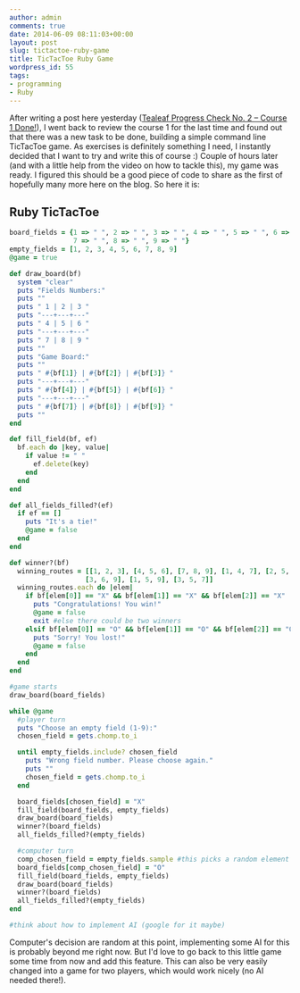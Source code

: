 ```yaml
---
author: admin
comments: true
date: 2014-06-09 08:11:03+00:00
layout: post
slug: tictactoe-ruby-game
title: TicTacToe Ruby Game
wordpress_id: 55
tags:
- programming
- Ruby
---
```


After writing a post here yesterday ([Tealeaf Progress Check No. 2 – Course 1 Done!](http://www.webdeveloperfromscratch.com/blog/tealeaf-progress-check-no-2-course-1-done/)), I went back to review the course 1 for the last time and found out that there was a new task to be done, building a simple command line TicTacToe game. As exercises is definitely something I need, I instantly decided that I want to try and write this of course :) Couple of hours later (and with a little help from the video on how to tackle this), my game was ready. I figured this should be a good piece of code to share as the first of hopefully many more here on the blog. So here it is:



## Ruby TicTacToe


``` ruby tictactoe.rb
board_fields = {1 => " ", 2 => " ", 3 => " ", 4 => " ", 5 => " ", 6 => " ",
                7 => " ", 8 => " ", 9 => " "}
empty_fields = [1, 2, 3, 4, 5, 6, 7, 8, 9]
@game = true

def draw_board(bf)
  system "clear"
  puts "Fields Numbers:"
  puts ""
  puts " 1 | 2 | 3 "
  puts "---+---+---"
  puts " 4 | 5 | 6 "
  puts "---+---+---"
  puts " 7 | 8 | 9 "
  puts ""
  puts "Game Board:"
  puts ""
  puts " #{bf[1]} | #{bf[2]} | #{bf[3]} "
  puts "---+---+---"
  puts " #{bf[4]} | #{bf[5]} | #{bf[6]} "
  puts "---+---+---"
  puts " #{bf[7]} | #{bf[8]} | #{bf[9]} "
  puts ""
end

def fill_field(bf, ef)
  bf.each do |key, value|
    if value != " "
      ef.delete(key)
    end
  end
end

def all_fields_filled?(ef)
  if ef == []
    puts "It's a tie!"
    @game = false
  end
end

def winner?(bf)
  winning_routes = [[1, 2, 3], [4, 5, 6], [7, 8, 9], [1, 4, 7], [2, 5, 8],
                   [3, 6, 9], [1, 5, 9], [3, 5, 7]]
  winning_routes.each do |elem|
    if bf[elem[0]] == "X" && bf[elem[1]] == "X" && bf[elem[2]] == "X"
      puts "Congratulations! You win!"
      @game = false
      exit #else there could be two winners
    elsif bf[elem[0]] == "O" && bf[elem[1]] == "O" && bf[elem[2]] == "O"
      puts "Sorry! You lost!"
      @game = false
    end
  end
end

#game starts
draw_board(board_fields)

while @game
  #player turn
  puts "Choose an empty field (1-9):"
  chosen_field = gets.chomp.to_i

  until empty_fields.include? chosen_field
    puts "Wrong field number. Please choose again."
    puts ""
    chosen_field = gets.chomp.to_i
  end

  board_fields[chosen_field] = "X"
  fill_field(board_fields, empty_fields)
  draw_board(board_fields)
  winner?(board_fields)
  all_fields_filled?(empty_fields)

  #computer turn
  comp_chosen_field = empty_fields.sample #this picks a random element
  board_fields[comp_chosen_field] = "O"
  fill_field(board_fields, empty_fields)
  draw_board(board_fields)
  winner?(board_fields)
  all_fields_filled?(empty_fields)
end

#think about how to implement AI (google for it maybe)
```

Computer's decision are random at this point, implementing some AI for this is probably beyond me right now. But I'd love to go back to this little game some time from now and add this feature. This can also be very easily changed into a game for two players, which would work nicely (no AI needed there!).
